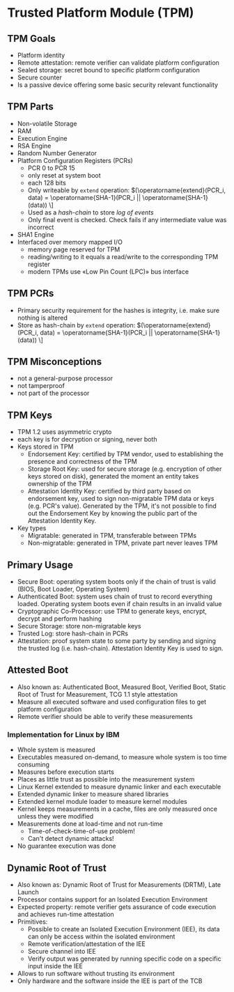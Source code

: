 # Trusted Platform Module (TPM)

## TPM Goals
- Platform identity
- Remote attestation: remote verifier can validate platform configuration
- Sealed storage: secret bound to specific platform configuration
- Secure counter
- Is a passive device offering some basic security relevant functionality


## TPM Parts
- Non-volatile Storage
- RAM
- Execution Engine
- RSA Engine
- Random Number Generator
- Platform Configuration Registers (PCRs)
	- PCR 0 to PCR 15
	- only reset at system boot
	- each 128 bits
	- Only writeable by `extend` operation: $(\operatorname{extend}(PCR_i, data) = \operatorname{SHA-1}(PCR_i || \operatorname{SHA-1}(data)) \\]
	- Used as a *hash-chain* to store *log of events*
	- Only final event is checked. Check fails if any intermediate value was incorrect
- SHA1 Engine
- Interfaced over memory mapped I/O
	- memory page reserved for TPM
	- reading/writing to it equals a read/write to the corresponding TPM register
	- modern TPMs use «Low Pin Count (LPC)» bus interface

## TPM PCRs
- Primary security requirement for the hashes is integrity, i.e. make sure nothing is altered
- Store as hash-chain by `extend` operation: $(\operatorname{extend}(PCR_i, data) = \operatorname{SHA-1}(PCR_i || \operatorname{SHA-1}(data)) \\]

## TPM Misconceptions
- not a general-purpose processor
- not tamperproof
- not part of the processor

## TPM Keys
- TPM 1.2 uses asymmetric crypto
- each key is for decryption or signing, never both
- Keys stored in TPM
	- Endorsement Key: certified by TPM vendor, used to establishing the presence and correctness of the TPM
	- Storage Root Key: used for secure storage (e.g. encryption of other keys stored on disk), generated the moment an entity takes ownership of the TPM
	- Attestation Identity Key: certified by third party based on endorsement key, used to sign non-migratable TPM data or keys (e.g. PCR's value). Generated by the TPM, it's not possible to find out the Endorsement Key by knowing the public part of the Attestation Identity Key.
- Key types
	- Migratable: generated in TPM, transferable between TPMs
	- Non-migratable: generated in TPM, private part never leaves TPM

## Primary Usage
- Secure Boot: operating system boots only if the chain of trust is valid (BIOS, Boot Loader, Operating System)
- Authenticated Boot: system uses chain of trust to record everything loaded. Operating system boots even if chain results in an invalid value
- Cryptographic Co-Processor: use TPM to generate keys, encrypt, decrypt and perform hashing
- Secure Storage: store non-migratable keys
- Trusted Log: store hash-chain in PCRs
- Attestation: proof system state to some party by sending and signing the trusted log (i.e. hash-chain). Attestation Identity Key is used to sign.

## Attested Boot
- Also known as: Authenticated Boot, Measured Boot, Verified Boot, Static Root of Trust for Measurement, TCG 1.1 style attestation
- Measure all executed software and used configuration files to get platform configuration
- Remote verifier should be able to verify these measurements

### Implementation for Linux by IBM
- Whole system is measured
- Executables measured on-demand, to measure whole system is too time consuming
- Measures before execution starts
- Places as little trust as possible into the measurement system
- Linux Kernel extended to measure dynamic linker and each executable
- Extended dynamic linker to measure shared libraries
- Extended kernel module loader to measure kernel modules
- Kernel keeps measurements in a cache, files are only measured once unless they were modified
- Measurements done at load-time and not run-time
	- Time-of-check-time-of-use problem!
	- Can't detect dynamic attacks!
- No guarantee execution was done

## Dynamic Root of Trust
- Also known as: Dynamic Root of Trust for Measurements (DRTM), Late Launch
- Processor contains support for an Isolated Execution Environment
- Expected property: remote verifier gets assurance of code execution and achieves run-time attestation
- Primitives:
	- Possible to create an Isolated Execution Environment (IEE), its data can only be access within the isolated environment
	- Remote verification/attestation of the IEE
	- Secure channel into IEE
	- Verify output was generated by running specific code on a specific input inside the IEE
- Allows to run software without trusting its environment
- Only hardware and the software inside the IEE is part of the TCB
<!--stackedit_data:
eyJoaXN0b3J5IjpbMTk3MzAxMDQyNl19
-->
